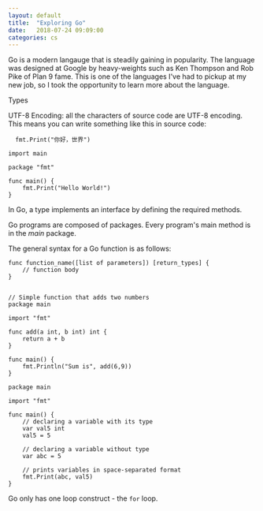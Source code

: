 ```yaml
---
layout: default
title:  "Exploring Go"
date:   2018-07-24 09:09:00
categories: cs
---
```


Go is a modern langauge that is steadily gaining in popularity. The language was designed at Google by heavy-weights such as Ken Thompson
and Rob Pike of Plan 9 fame. This is one of the languages I've had to pickup at my new job, so I took the opportunity to learn more about 
the language.

Types

UTF-8 Encoding: all the characters of source code are UTF-8 encoding. This means you can write something like this in
source code:
```
  fmt.Print("你好，世界")
```
   
```
import main

package "fmt"

func main() {
    fmt.Print("Hello World!")
}
```
 
 In Go, a type implements an interface by defining the required methods.
 
 Go programs are composed of packages. Every program's main method is in the *main* package.
 
 The general syntax for a Go function is as follows:

```
func function_name([list of parameters]) [return_types] {
    // function body 
}


// Simple function that adds two numbers
package main

import "fmt"

func add(a int, b int) int {
	return a + b
}

func main() {
	fmt.Println("Sum is", add(6,9))
}
```

```
package main

import "fmt"

func main() {
	// declaring a variable with its type
	var val5 int
	val5 = 5

	// declaring a variable without type
	var abc = 5

	// prints variables in space-separated format
	fmt.Print(abc, val5)
}
```

Go only has one loop construct - the `for` loop.
